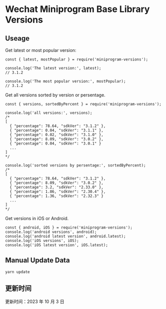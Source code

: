 
# Wechat Miniprogram Base Library Versions

## Useage

Get latest or most popular version:

```;
const { latest, mostPopular } = require('miniprogram-versions');

console.log('The latest version:', latest);
// 3.1.2

console.log('The most popular version:', mostPopular);
// 3.1.2

```

Get all versions sorted by version or persentage.

```
const { versions, sortedByPercent } = require('miniprogram-versions');

console.log('all versions:', versions);
/*
[
  { "percentage": 78.64, "sdkVer": "3.1.2" },
  { "percentage": 0.04, "sdkVer": "3.1.1" },
  { "percentage": 0.02, "sdkVer": "3.1.0" },
  { "percentage": 8.09, "sdkVer": "3.0.2" },
  { "percentage": 0.04, "sdkVer": "3.0.1" }
  ...
]
*/

console.log('sorted versions by persentage:', sortedByPercent);
/*
[
  { "percentage": 78.64, "sdkVer": "3.1.2" },
  { "percentage": 8.09, "sdkVer": "3.0.2" },
  { "percentage": 3.2, "sdkVer": "2.33.0" },
  { "percentage": 1.86, "sdkVer": "2.30.4" },
  { "percentage": 1.36, "sdkVer": "2.32.3" }
  ...
]
*/
```

Get versions in iOS or Android.

```
const { android, iOS } = require('miniprogram-versions');
console.log('android versions', android);
console.log('android latest version', android.latest);
console.log('iOS versions', iOS);
console.log('iOS latest version', iOS.latest);
```

## Manual Update Data

```
yarn update
```

## 更新时间

更新时间：2023 年 10 月 3 日
